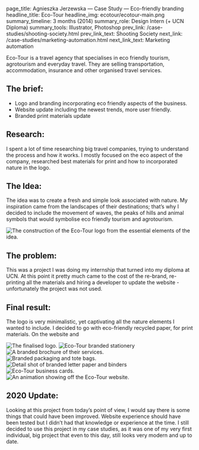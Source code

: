 page_title: Agnieszka Jerzewska — Case Study — Eco-friendly branding
headline_title: Eco-Tour
headline_img: ecotour/ecotour-main.png
summary_timeline: 3 months (2014)
summary_role: Design Intern (+ UCN Diploma)
summary_tools: Illustrator, Photoshop
prev_link: /case-studies/shooting-society.html
prev_link_text: Shooting Society
next_link: /case-studies/marketing-automation.html
next_link_text: Marketing automation

Eco-Tour is a travel agency that specialises in eco friendly tourism, agrotourism and everyday travel. They are 
selling transportation, accommodation, insurance and other organised travel services.

## The brief:

* Logo and branding incorporating eco friendly aspects of the business.
* Website update including the newest trends, more user friendly.
* Branded print materials update

## Research:

I spent a lot of time researching big travel companies, trying to understand the process and how it works. 
I mostly focused on the eco aspect of the company, researched best materials for print and 
how to incorporated nature in the logo.

## The Idea:

The idea was to create a fresh and simple look associated with nature. My inspiration came from the landscapes of 
their destinations; that’s why I decided to include the movement of waves, the peaks of hills and animal symbols 
that would symbolise eco friendly tourism and agrotourism.

<div class="graphic ultrawide">
    <img src="/resources/img/case-studies/pages/ecotour/ecotour-logo1.png" 
    alt="The construction of the Eco-Tour logo from the essential elements of the idea."/>
</div>

## The problem:

This was a project I was doing my internship that turned into my diploma at UCN. At this point it pretty much 
came to the cost of the re-brand, re-printing all the materials and hiring a developer to update the 
website - unfortunately the project was not used.

## Final result:

The logo is very minimalistic, yet captivating all the nature elements I wanted to include. 
I decided to go with eco-friendly recycled paper, for print materials. On the website and 

<div class="graphic ultrawide split eco-montage1">
    <img src="/resources/img/case-studies/pages/ecotour/ecotour-final1.png" 
    alt="The finalised logo." style="grid-area: A;"/>
    <img src="/resources/img/case-studies/pages/ecotour/ecotour-final2.png" 
    alt="Eco-Tour branded stationery" style="grid-area: B;"/>
</div>
<div class="graphic ultrawide split eco-montage2">
    <img src="/resources/img/case-studies/pages/ecotour/ecotour-final3.png" 
    alt="A branded brochure of their services." style="grid-area: C;"/>
    <img src="/resources/img/case-studies/pages/ecotour/ecotour-final4.png" 
    alt="Branded packaging and tote bags." style="grid-area: D;"/>
</div>
<div class="graphic ultrawide split eco-montage3">
    <img src="/resources/img/case-studies/pages/ecotour/ecotour-final5.png" 
    alt="Detail shot of branded letter paper and binders" style="grid-area: E;"/>
    <img src="/resources/img/case-studies/pages/ecotour/ecotour-final6.png" 
    alt="Eco-Tour business cards." style="grid-area: F;"/>
    <img src="/resources/img/case-studies/pages/ecotour/ecotour-GIF.png" 
    alt="An animation showing off the Eco-Tour website." style="grid-area: G;"/>
</div>

## 2020 Update:

Looking at this project from today’s point of view, I would say there is some things that could have been 
improved. Website experience should have been tested but I didn’t had that knowledge or experience 
at the time. I still decided to use this project in my case studies, as it was one of my very first 
individual, big project that even to this day, still looks very modern and up to date.